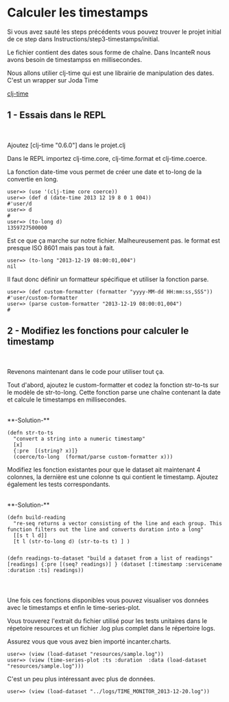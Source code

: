 Calculer les timestamps
================

Si vous avez sauté les steps précédents vous pouvez trouver le projet initial de ce step dans Instructions/step3-timestamps/initial.

Le fichier contient des dates sous forme de chaîne. Dans IncanteR nous avons besoin de timestampss en millisecondes.

Nous allons utilier clj-time qui est une librairie de manipulation des dates. C'est un wrapper sur Joda Time

[clj-time](https://github.com/clj-time/clj-time)

1 - Essais dans le REPL
-----------
<br>

Ajoutez [clj-time "0.6.0"] dans le projet.clj

Dans le REPL importez clj-time.core, clj-time.format et clj-time.coerce. 

La fonction date-time vous permet de créer une date et to-long de la convertie en long.

<pre><code>user=> (use '(clj-time core coerce))
user=> (def d (date-time 2013 12 19 8 0 1 004))
#'user/d
user=> d
#<DateTime 2013-02-01T14:05:00.000Z>
user=> (to-long d)
1359727500000
</code></pre>

Est ce que ça marche sur notre fichier. Malheureusement pas. le format est presque ISO 8601 mais pas tout à fait.

<pre><code>user=> (to-long "2013-12-19 08:00:01,004")
nil
</code></pre>

Il faut donc définir un formatteur spécifique et utiliser la fonction parse.

<pre><code>user=> (def custom-formatter (formatter "yyyy-MM-dd HH:mm:ss,SSS"))
#'user/custom-formatter
user=> (parse custom-formatter "2013-12-19 08:00:01,004")
#<DateTime 2013-12-19T08:00:01.004Z>
</code></pre>

2 - Modifiez les fonctions pour calculer le timestamp
--------------
<br>

Revenons maintenant dans le code pour utiliser tout ça.

Tout d'abord, ajoutez le custom-formatter et codez la fonction str-to-ts sur le modèle de str-to-long. Cette fonction parse une chaîne contenant la date et calcule le timestamps en millisecondes.

<br>
**-Solution-**
<pre><code>(defn str-to-ts
  "convert a string into a numeric timestamp"
  [x]
  {:pre  [(string? x)]}
  (coerce/to-long  (format/parse custom-formatter x)))
</code></pre>

Modifiez les fonction existantes pour que le dataset ait maintenant 4 colonnes, la dernière est une colonne ts qui contient le timestamp. Ajoutez également les tests correspondants.

<br>
**-Solution-**
<pre><code>(defn build-reading
  "re-seq returns a vector consisting of the line and each group. This function filters out the line and converts duration into a long"
  [[s t l d]]
  [t l (str-to-long d) (str-to-ts t) ] )
  
(defn readings-to-dataset
  "build a dataset from a list of readings"
  [readings]
  {:pre [(seq? readings)] } 
  (dataset [:timestamp :servicename :duration :ts] readings))

</code></pre>

Une fois ces fonctions disponibles vous pouvez visualiser vos données avec le timestamps et enfin le time-series-plot. 

Vous trouverez l'extrait du fichier utilisé pour les tests unitaires dans le répetoire resources et un fichier .log plus complet dans le répertoire logs.

Assurez vous que vous avez bien importé incanter.charts.

<pre><code>user=> (view (load-dataset "resources/sample.log"))
user=> (view (time-series-plot :ts :duration  :data (load-dataset "resources/sample.log")))
</code></pre>

C'est un peu plus intéressant avec plus de données.

<pre><code>user=> (view (load-dataset "../logs/TIME_MONITOR_2013-12-20.log"))
</code></pre>

